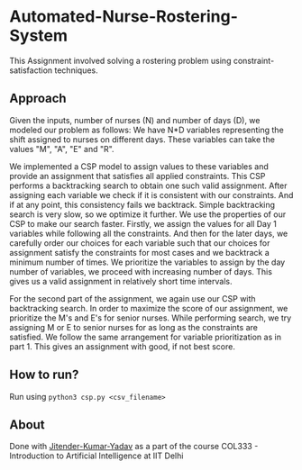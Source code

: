 # Automated-Nurse-Rostering-System

This Assignment involved solving a rostering problem using constraint-satisfaction techniques.

## Approach

Given the inputs, number of nurses (N) and number of days (D), we modeled our problem as follows: We have N*D variables representing the shift assigned to nurses on different days. These variables can take the values "M", "A", "E" and "R".

We implemented a CSP model to assign values to these variables and provide an assignment that satisfies all applied constraints. This CSP performs a backtracking search to obtain one such valid assignment. After assigning each variable we check if it is consistent with our constraints. And if at any point, this consistency fails we backtrack.
Simple backtracking search is very slow, so we optimize it further. We use the properties of our CSP to make our search faster. Firstly, we assign the values for all Day 1 variables while following all the constraints. And then for the later days, we carefully order our choices for each variable such that our choices for assignment satisfy the constraints for most cases and we backtrack a minimum number of times. We prioritize the variables to assign by the day number of variables, we proceed with increasing number of days. This gives us a valid assignment in relatively short time intervals.

For the second part of the assignment, we again use our CSP with backtracking search. In order to maximize the score of our assignment, we prioritize the M's and E's for senior nurses. While performing search, we try assigning M or E to senior nurses for as long as the constraints are satisfied. We follow the same arrangement for variable prioritization as in part 1. This gives an assignment with good, if not best score.

## How to run?
Run using `python3 csp.py <csv_filename>`

## About
Done with [Jitender-Kumar-Yadav](https://github.com/Jitender-Kumar-Yadav) as a part of the course COL333 - Introduction to Artificial Intelligence at IIT Delhi
